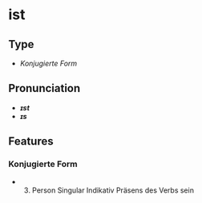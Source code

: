 # ist
## Type
- _Konjugierte Form_
## Pronunciation
- **_ɪst_**
- **_ɪs_**
## Features
### Konjugierte Form
-  3. Person Singular Indikativ Präsens des Verbs sein
